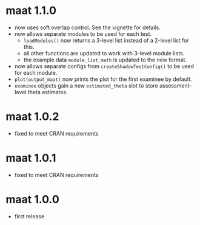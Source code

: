 # maat 1.1.0

- now uses soft overlap control. See the vignette for details.
- now allows separate modules to be used for each test.
  - `loadModules()` now returns a 3-level list instead of a 2-level list for this.
  - all other functions are updated to work with 3-level module lists.
  - the example data `module_list_math` is updated to the new format.
- now allows separate configs from `createShadowTestConfig()` to be used for each module.
- `plot(output_maat)` now prints the plot for the first examinee by default.
- `examinee` objects gain a new `estimated_theta` slot to store assessment-level theta estimates.

# maat 1.0.2

* fixed to meet CRAN requirements

# maat 1.0.1

* fixed to meet CRAN requirements

# maat 1.0.0

* first release
